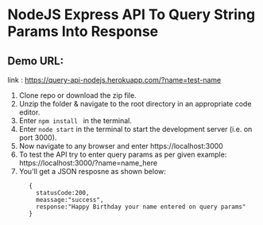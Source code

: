 # NodeJS Express API To Query String Params Into Response

## Demo URL: 
  link : https://query-api-nodejs.herokuapp.com/?name=test-name

1. Clone repo or download the zip file.
2. Unzip the folder & navigate to the root directory in an appropriate code editor.
3. Enter ```npm install ``` in the terminal.
4. Enter ``` node start ``` in the terminal to start the development server (i.e. on port 3000).
5. Now navigate to any browser and enter https://localhost:3000
6. To test the API try to enter query params as per given example: https://localhost:3000/?name=name_here
7. You'll get a JSON resposne as shown below:

  ```  
        {
          statusCode:200,
          meassage:"success",
          response:"Happy Birthday your name entered on query params"
        }

